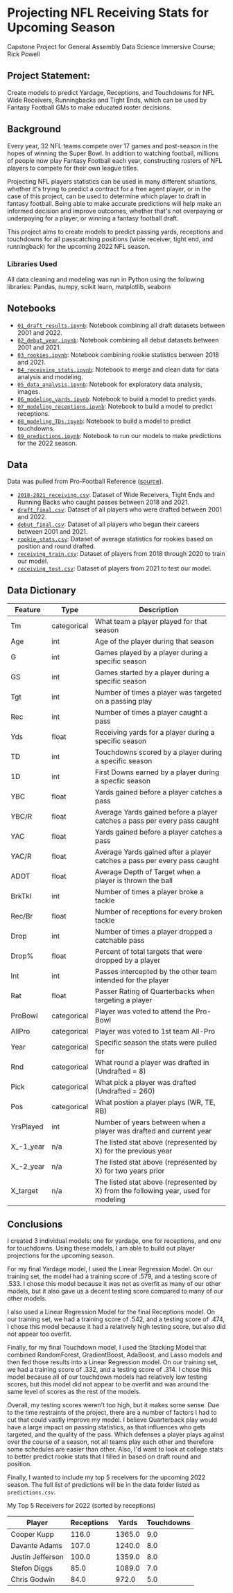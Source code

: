 # Projecting NFL Receiving Stats for Upcoming Season
Capstone Project for General Assembly Data Science Immersive Course; Rick Powell

## Project Statement:
Create models to predict Yardage, Receptions, and Touchdowns for NFL Wide Receivers, Runningbacks and Tight Ends, which can be used by Fantasy Football GMs to make educated roster decisions.

## Background
Every year, 32 NFL teams compete over 17 games and post-season in the hopes of winning the Super Bowl. In addition to watching football,  millions of people now play Fantasy Football each year, constructing rosters of NFL players to compete for their own league titles.

Projecting NFL players statistics can be used in many different situations, whether it's trying to predict a contract for a free agent player, or in the case of this project, can be used to determine which player to draft in fantasy football. Being able to make accurate predictions will help make an informed decision and improve outcomes, whether that's not overpaying or underpaying for a player, or winning a fantasy football draft.

This project aims to create models to predict passing yards, receptions and touchdowns for all passcatching positions (wide receiver, tight end, and runningback) for the upcoming 2022 NFL season.


### Libraries Used
All data cleaning and modeling was run in Python using the following libraries:
Pandas, numpy, scikit learn, matplotlib, seaborn


## Notebooks
* [`01_draft_results.ipynb`](./code/01_draft_results.ipynb): Notebook combining all draft datasets between 2001 and 2022.
* [`02_debut_year.ipynb`](./code/02_debut_year.ipynb): Notebook combining all debut datasets between 2001 and 2021.
* [`03_rookies.ipynb`](./code/03_rookies.ipynb): Notebook combining rookie statistics between 2018 and 2021.
* [`04_receiving_stats.ipynb`](./code/04_receiving_stats.ipynb): Notebook to merge and clean data for data analysis and modeling.
* [`05_data_analysis.ipynb`](./code/05_data_analysis.ipynb): Notebook for exploratory data analysis, images.
* [`06_modeling_yards.ipynb`](./code/06_modeling_yards.ipynb): Notebook to build a model to predict yards.
* [`07_modeling_receptions.ipynb`](./code/07_modeling_receptions.ipynb): Notebook to build a model to predict receptions.
* [`08_modeling_TDs.ipynb`](./code/08_modeling_TDs.ipynb): Notebook to build a model to predict touchdowns.
* [`09_predictions.ipynb`](./code/09_predictions.ipynb): Notebook to run our models to make predictions for the 2022 season.


## Data 
Data was pulled from Pro-Football Reference ([source](https://www.pro-football-reference.com/)).
* [`2018-2021_receiving.csv`](./data/2018-2021_receiving.csv): Dataset of Wide Receivers, Tight Ends and Running Backs who caught passes between 2018 and 2021.
* [`draft_final.csv`](./data/draft_final.csv): Dataset of all players who were drafted between 2001 and 2022.
* [`debut_final.csv`](./data/debut_final.csv): Dataset of all players who began their careers between 2001 and 2021.
* [`rookie_stats.csv`](./data/rookie_stats.csv): Dataset of average statistics for rookies based on position and round drafted.
* [`receiving_train.csv`](./data/receiving_train.csv): Dataset of players from 2018 through 2020 to train our model.
* [`receiving_test.csv`](./data/receiving_test.csv): Dataset of players from 2021 to test our model.


## Data Dictionary

| Feature | Type  | Description |
|------|------|--------|
| Tm | categorical | What team a player played for that season |
| Age | int | Age of the player during that season |
| G | int | Games played by a player during a specific season |
| GS | int | Games started by a player during a specific season |
| Tgt | int | Number of times a player was targeted on a passing play |
| Rec | int | Number of times a player caught a pass |
| Yds | float | Receiving yards for a player during a specific season |
| TD | int | Touchdowns scored by a player during a specific season |
| 1D | int | First Downs earned by a player during a specfic season |
| YBC | float | Yards gained before a player catches a pass |
| YBC/R | float | Average Yards gained before a player catches a pass per every pass caught |
| YAC | float | Yards gained before a player catches a pass |
| YAC/R | float | Average Yards gained after a player catches a pass per every pass caught |
| ADOT | float | Average Depth of Target when a player is thrown the ball |
| BrkTkl | int | Number of times a player broke a tackle |
| Rec/Br | float | Number of receptions for every broken tackle |
| Drop | int | Number of times a player dropped a catchable pass |
| Drop% | float | Percent of total targets that were dropped by a player |
| Int | int | Passes intercepted by the other team intended for the player |
| Rat | float | Passer Rating of Quarterbacks when targeting a player |
| ProBowl | categorical | Player was voted to attend the Pro-Bowl |
| AllPro | categorical | Player was voted to 1st team All-Pro |
| Year | categorical | Specific season the stats were pulled for |
| Rnd | categorical | What round a player was drafted in (Undrafted = 8) |
| Pick | categorical | What pick a player was drafted (Undrafted = 260) |
| Pos | categorical | What postion a player plays (WR, TE, RB) |
| YrsPlayed | int | Number of years between when a player was drafted and current year |
| X_-1_year | n/a | The listed stat above (represented by X) for the previous year |
| X_-2_year | n/a | The listed stat above (represented by X) for two years prior |
| X_target | n/a | The listed stat above (represented by X) from the following year, used for modeling |


## Conclusions

I created 3 individual models: one for yardage, one for receptions, and one for touchdowns. Using these models, I am able to build out player projections for the upcoming season. 

For my final Yardage model, I used the Linear Regression Model. On our training set, the model had a training score of .579, and a testing score of .533. I chose this model because it was not as overfit as many of our other models, but it also gave us a decent testing score compared to many of our other models. 

I also used a Linear Regression Model for the final Receptions model. On our training set, we had a training score of .542, and a testing score of .474, I chose this model because it had a relatively high testing score, but also did not appear too overfit.

Finally, for my final Touchdown model, I used the Stacking Model that combined RandomForest, GradientBoost, AdaBoost, and Lasso models and then fed those results into a Linear Regression model. On our training set, we had a training score of .332, and a testing score of .314. I chose this model because all of our touchdown models had relatively low testing scores, but this model did not appear to be overfit and was around the same level of scores as the rest of the models. 

Overall, my testing scores weren't too high, but it makes some sense. Due to the time restraints of the project, there are a number of factors I had to cut that could vastly improve my model. I believe Quarterback play would have a large impact on passing statistics, as that influences who gets targeted, and the quality of the pass. Which defenses a player plays against over the course of a season, not all teams play each other and therefore some schedules are easier than other. Also, I'd want to look at college stats to better predict rookie stats that I filled in based on draft round and position.

Finally, I wanted to include my top 5 receivers for the upcoming 2022 season. The full list of predictions will be in the data folder listed as `predictions.csv`.

My Top 5 Receivers for 2022 (sorted by receptions)

|Player | Receptions |Yards |Touchdowns |	
|------|------|--------|--------|
|Cooper Kupp	|116.0	|1365.0	|9.0|
|Davante Adams	|107.0	|1240.0	|8.0|
|Justin Jefferson	|100.0	|1359.0	|8.0|
|Stefon Diggs	|85.0	|1089.0	|7.0|
|Chris Godwin	|84.0	|972.0	|5.0|
